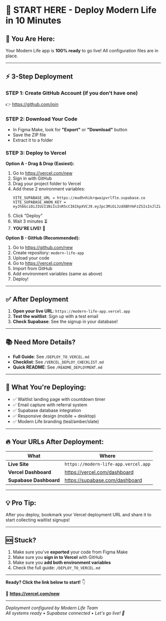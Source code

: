 # 🚀 START HERE - Deploy Modern Life in 10 Minutes

## 📍 **You Are Here:**

Your Modern Life app is **100% ready** to go live! All configuration files are in place.

---

## ⚡ **3-Step Deployment**

### **STEP 1: Create GitHub Account** (if you don't have one)
👉 https://github.com/join

### **STEP 2: Download Your Code**
- In Figma Make, look for **"Export"** or **"Download"** button
- Save the ZIP file
- Extract it to a folder

### **STEP 3: Deploy to Vercel**

**Option A - Drag & Drop (Easiest):**
1. Go to https://vercel.com/new
2. Sign in with GitHub
3. Drag your project folder to Vercel
4. Add these 2 environment variables:
   ```
   VITE_SUPABASE_URL = https://mudhnhikrqwaipvrlfle.supabase.co
   VITE_SUPABASE_ANON_KEY = eyJhbGciOiJIUzI1NiIsInR5cCI6IkpXVCJ9.eyJpc3MiOiJzdXBhYmFzZSIsInJlZiI6Im11ZGhuaGlrcnF3YWlwdnJsZmxlIiwicm9sZSI6ImFub24iLCJpYXQiOjE3NjA3OTQ5NTYsImV4cCI6MjA3NjM3MDk1Nn0.13SDj5a76bkjiasp90jPcwNXDY_6aNNaS5B8skH_1BE
   ```
5. Click "Deploy"
6. Wait 3 minutes ⏳
7. **YOU'RE LIVE!** 🎉

**Option B - GitHub (Recommended):**
1. Go to https://github.com/new
2. Create repository: `modern-life-app`
3. Upload your code
4. Go to https://vercel.com/new
5. Import from GitHub
6. Add environment variables (same as above)
7. Deploy!

---

## ✅ **After Deployment**

1. **Open your live URL**: `https://modern-life-app.vercel.app`
2. **Test the waitlist**: Sign up with a test email
3. **Check Supabase**: See the signup in your database!

---

## 📚 **Need More Details?**

- **Full Guide**: See `/DEPLOY_TO_VERCEL.md`
- **Checklist**: See `/VERCEL_DEPLOY_CHECKLIST.md`
- **Quick README**: See `/README_DEPLOYMENT.md`

---

## 🎯 **What You're Deploying:**

- ✅ Waitlist landing page with countdown timer
- ✅ Email capture with referral system
- ✅ Supabase database integration
- ✅ Responsive design (mobile + desktop)
- ✅ Modern Life branding (teal/amber/slate)

---

## 🔥 **Your URLs After Deployment:**

| What | Where |
|------|-------|
| **Live Site** | `https://modern-life-app.vercel.app` |
| **Vercel Dashboard** | https://vercel.com/dashboard |
| **Supabase Dashboard** | https://supabase.com/dashboard |

---

## 💡 **Pro Tip:**

After you deploy, bookmark your Vercel deployment URL and share it to start collecting waitlist signups!

---

## 🆘 **Stuck?**

1. Make sure you've **exported** your code from Figma Make
2. Make sure you **sign in to Vercel** with GitHub
3. Make sure you **add both environment variables**
4. Check the full guide: `/DEPLOY_TO_VERCEL.md`

---

**Ready? Click the link below to start!** 👇

🚀 **https://vercel.com/new**

---

*Deployment configured by Modern Life Team*  
*All systems ready • Supabase connected • Let's go live! 🎉*
